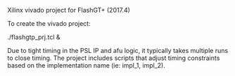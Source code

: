 
Xilinx vivado project for FlashGT+  (2017.4)

To create the vivado project:

./flashgtp_prj.tcl &

Due to tight timing in the PSL IP and afu logic, it typically takes multiple runs to close timing.  The project includes scripts that adjust timing constraints based on the implementation name (ie: impl_1, impl_2).

